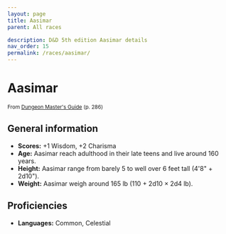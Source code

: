 ```yaml
---
layout: page
title: Aasimar
parent: All races

description: D&D 5th edition Aasimar details
nav_order: 15
permalink: /races/aasimar/
---
```


# Aasimar

<small>From <a target="_blank" href="https://dnd.wizards.com/products/tabletop-games/rpg-products/dungeon-masters-guide">Dungeon Master's Guide</a> (p. 286)</small>

## General information

- **Scores:** +1 Wisdom, +2 Charisma
- **Age:** Aasimar reach adulthood in their late teens and live around 160 years.
- **Height:** Aasimar range from barely 5 to well over 6 feet tall (4'8" + 2d10").
- **Weight:** Aasimar weigh around 165 lb (110 + 2d10 × 2d4 lb).

## Proficiencies

- **Languages:** Common, Celestial